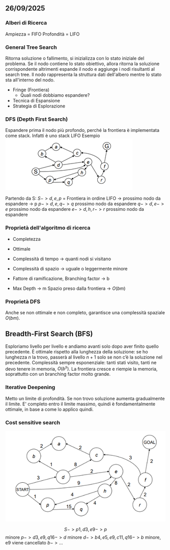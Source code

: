 ## 26/09/2025
### Alberi di Ricerca
Ampiezza = FIFO
Profondità = LIFO
### General Tree Search
Ritorna soluzione o fallimento, si inizializza con lo stato iniziale del problema.
Se il nodo contiene lo stato obiettivo, allora ritorna la soluzione corrispondente altrimenti espande il nodo e aggiunge i nodi risultanti al search tree.
Il nodo rappresenta la struttura dati dell'albero mentre lo stato sta all'interno del nodo.
- Fringe (Frontiera)
	- Quali nodi dobbiamo espandere?
- Tecnica di Espansione
- Strategia di Esplorazione

### DFS (Depth First Search)
Espandere prima il nodo più profondo, perché la frontiera è implementata come stack. Infatti è uno stack LIFO
Esempio
![dfs_graph.png](attachments/dfs_graph.png)

Partendo da S:
$S -> d, e, p$ = Frontiera in ordine
LIFO -> prossimo nodo da espandere -> p
$p -> d, e, q -> q$ prossimo nodo da espandere
$q -> d,e -> e$ prossimo nodo da espandere
$e -> d, h, r -> r$ prossimo nodo da espandere
### Proprietà dell'algoritmo di ricerca
- Completezza
- Ottimale
- Complessità di tempo -> quanti nodi si visitano
- Complessità di spazio -> uguale o leggermente minore

- Fattore di ramificazione, Branching factor -> b
- Max Depth -> m
Spazio preso dalla frontiera -> $O(bm)$
### Proprietà DFS
Anche se non ottimale e non completo, garantisce una complessità spaziale $O(bm)$.
## Breadth-First Search (BFS)
Esploriamo livello per livello e andiamo avanti solo dopo aver finito quello precedente.
È ottimale rispetto alla lunghezza della soluzione: se ho lunghezza $n$ la trovo, passerà al livello $n+1$ solo se non c’è la soluzione nel precedente.
Complessità sempre esponenziale: tanti stati visito, tanti ne devo tenere in memoria, $O(b^s)$.
La frontiera cresce e riempie la memoria, soprattutto con un branching factor molto grande.
### Iterative Deepening
Metto un limite di profondità. Se non trovo soluzione aumenta gradualmente il limite.
E' completo entro il limite massimo, quindi è fondamentalmente ottimale, in base a come lo applico quindi.
### Cost sensitive search
![cost_search](attachments/cost_search.png)

$$S -> p1, d3, e9 -> p$$ minore
$p -> d3,e9,q16 -> d$ minore
$d -> b4,e5,e9,c11,q16-> b$ minore, e9 viene cancellato
$b -> ...$
